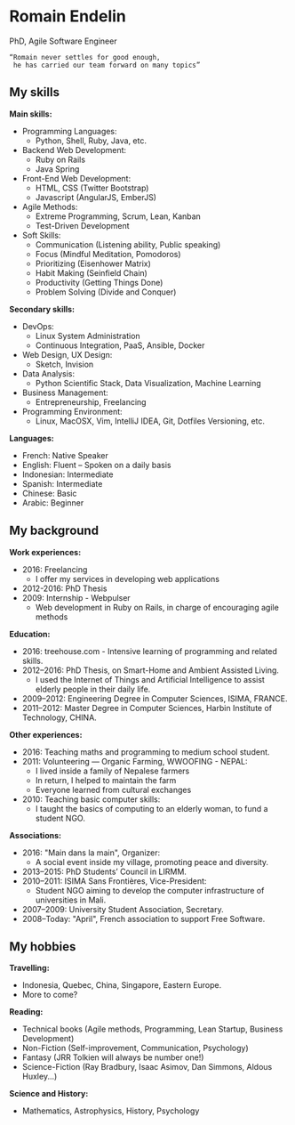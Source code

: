 Romain Endelin
===============
PhD, Agile Software Engineer

    “Romain never settles for good enough,
     he has carried our team forward on many topics”

My skills
---------

**Main skills:**

* Programming Languages:
  - Python, Shell, Ruby, Java, etc.
* Backend Web Development:
  - Ruby on Rails
  - Java Spring
* Front-End Web Development:
  - HTML, CSS (Twitter Bootstrap)
  - Javascript (AngularJS, EmberJS)
* Agile Methods:
  - Extreme Programming, Scrum, Lean, Kanban
  - Test-Driven Development
* Soft Skills:
  - Communication (Listening ability, Public speaking)
  - Focus (Mindful Meditation, Pomodoros)
  - Prioritizing (Eisenhower Matrix)
  - Habit Making (Seinfield Chain)
  - Productivity (Getting Things Done)
  - Problem Solving (Divide and Conquer)

**Secondary skills:**

* DevOps:
  - Linux System Administration
  - Continuous Integration, PaaS, Ansible, Docker
* Web Design, UX Design:
  - Sketch, Invision
* Data Analysis:
  - Python Scientific Stack, Data Visualization, Machine Learning
* Business Management:
  - Entrepreneurship, Freelancing
* Programming Environment:
  - Linux, MacOSX, Vim, IntelliJ IDEA, Git, Dotfiles Versioning, etc.

**Languages:**

- French: Native Speaker
- English: Fluent – Spoken on a daily basis
- Indonesian: Intermediate
- Spanish: Intermediate
- Chinese: Basic
- Arabic: Beginner

My background
-------------

**Work experiences:**

* 2016: Freelancing
  - I offer my services in developing web applications
* 2012-2016: PhD Thesis
* 2009: Internship - Webpulser
  - Web development in Ruby on Rails, in charge of encouraging agile methods

**Education:**

* 2016: treehouse.com - Intensive learning of programming and related skills.
* 2012–2016: PhD Thesis, on Smart-Home and Ambient Assisted Living.
  - I used the Internet of Things and Artificial Intelligence to assist elderly people in their daily life.
* 2009–2012: Engineering Degree in Computer Sciences, ISIMA, FRANCE.
* 2011–2012: Master Degree in Computer Sciences, Harbin Institute of Technology, CHINA.

**Other experiences:**

* 2016: Teaching maths and programming to medium school student.
* 2011: Volunteering — Organic Farming, WWOOFING - NEPAL:
  - I lived inside a family of Nepalese farmers
  - In return, I helped to maintain the farm
  - Everyone learned from cultural exchanges
* 2010: Teaching basic computer skills:
  - I taught the basics of computing to an elderly woman, to fund a student NGO.

**Associations:**

* 2016: "Main dans la main", Organizer:
  - A social event inside my village, promoting peace and diversity.
* 2013–2015: PhD Students’ Council in LIRMM.
* 2010–2011: ISIMA Sans Frontières, Vice-President:
  - Student NGO aiming to develop the computer infrastructure of universities in Mali.
* 2007–2009: University Student Association, Secretary.
* 2008–Today: "April", French association to support Free Software.

My hobbies
----------

**Travelling:**

* Indonesia, Quebec, China, Singapore, Eastern Europe.
* More to come?

**Reading:**

* Technical books (Agile methods, Programming, Lean Startup, Business Development)
* Non-Fiction (Self-improvement, Communication, Psychology)
* Fantasy (JRR Tolkien will always be number one!)
* Science-Fiction (Ray Bradbury, Isaac Asimov, Dan Simmons, Aldous Huxley...)

**Science and History:**

- Mathematics, Astrophysics, History, Psychology
